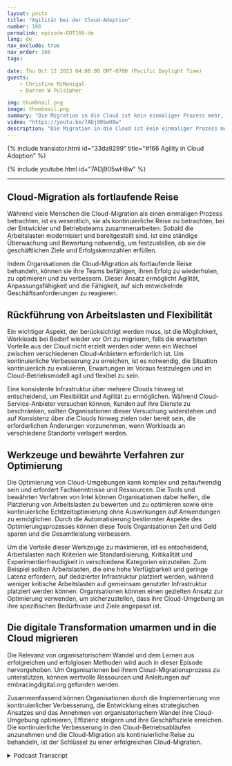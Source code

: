 ```yaml
---
layout: posts
title: "Agilität bei der Cloud-Adoption"
number: 166
permalink: episode-EDT166-de
lang: de
nav_exclude: true
nav_order: 166
tags:

date: Thu Oct 12 2023 04:00:00 GMT-0700 (Pacific Daylight Time)
guests:
    - Christine McMonigal
    - Darren W Pulsipher

img: thumbnail.png
image: thumbnail.png
summary: "Die Migration in die Cloud ist kein einmaliger Prozess mehr, sondern eine kontinuierliche Reise, die ständige Bewertung, Überwachung und Anpassung erfordert, um Geschäftsziele zu erreichen. In dieser Folge unseres Podcasts spricht Moderator Darren Pulsipher mit der Gastgeberin Christine McMonigal über die Bedeutung der kontinuierlichen Verbesserung in der Cloud-Betrieb."
video: "https://youtu.be/7ADj905wH8w"
description: "Die Migration in die Cloud ist kein einmaliger Prozess mehr, sondern eine kontinuierliche Reise, die ständige Bewertung, Überwachung und Anpassung erfordert, um Geschäftsziele zu erreichen. In dieser Folge unseres Podcasts spricht Moderator Darren Pulsipher mit der Gastgeberin Christine McMonigal über die Bedeutung der kontinuierlichen Verbesserung in der Cloud-Betrieb."
---
```


<div>
{% include transistor.html id="33da9289" title="#166 Agility in Cloud Adoption" %}

{% include youtube.html id="7ADj905wH8w" %}
</div>

---

## Cloud-Migration als fortlaufende Reise

Während viele Menschen die Cloud-Migration als einen einmaligen Prozess betrachten, ist es wesentlich, sie als kontinuierliche Reise zu betrachten, bei der Entwickler und Betriebsteams zusammenarbeiten. Sobald die Arbeitslasten modernisiert und bereitgestellt sind, ist eine ständige Überwachung und Bewertung notwendig, um festzustellen, ob sie die geschäftlichen Ziele und Erfolgskennzahlen erfüllen.

Indem Organisationen die Cloud-Migration als fortlaufende Reise behandeln, können sie ihre Teams befähigen, ihren Erfolg zu wiederholen, zu optimieren und zu verbessern. Dieser Ansatz ermöglicht Agilität, Anpassungsfähigkeit und die Fähigkeit, auf sich entwickelnde Geschäftsanforderungen zu reagieren.

## Rückführung von Arbeitslasten und Flexibilität

Ein wichtiger Aspekt, der berücksichtigt werden muss, ist die Möglichkeit, Workloads bei Bedarf wieder vor Ort zu migrieren, falls die erwarteten Vorteile aus der Cloud nicht erzielt werden oder wenn ein Wechsel zwischen verschiedenen Cloud-Anbietern erforderlich ist. Um kontinuierliche Verbesserung zu erreichen, ist es notwendig, die Situation kontinuierlich zu evaluieren, Erwartungen im Voraus festzulegen und im Cloud-Betriebsmodell agil und flexibel zu sein.

Eine konsistente Infrastruktur über mehrere Clouds hinweg ist entscheidend, um Flexibilität und Agilität zu ermöglichen. Während Cloud-Service-Anbieter versuchen können, Kunden auf ihre Dienste zu beschränken, sollten Organisationen dieser Versuchung widerstehen und auf Konsistenz über die Clouds hinweg zielen oder bereit sein, die erforderlichen Änderungen vorzunehmen, wenn Workloads an verschiedene Standorte verlagert werden.

## Werkzeuge und bewährte Verfahren zur Optimierung

Die Optimierung von Cloud-Umgebungen kann komplex und zeitaufwendig sein und erfordert Fachkenntnisse und Ressourcen. Die Tools und bewährten Verfahren von Intel können Organisationen dabei helfen, die Platzierung von Arbeitslasten zu bewerten und zu optimieren sowie eine kontinuierliche Echtzeitoptimierung ohne Auswirkungen auf Anwendungen zu ermöglichen. Durch die Automatisierung bestimmter Aspekte des Optimierungsprozesses können diese Tools Organisationen Zeit und Geld sparen und die Gesamtleistung verbessern.

Um die Vorteile dieser Werkzeuge zu maximieren, ist es entscheidend, Arbeitslasten nach Kriterien wie Standardisierung, Kritikalität und Experimentierfreudigkeit in verschiedene Kategorien einzuteilen. Zum Beispiel sollten Arbeitslasten, die eine hohe Verfügbarkeit und geringe Latenz erfordern, auf dedizierter Infrastruktur platziert werden, während weniger kritische Arbeitslasten auf gemeinsam genutzter Infrastruktur platziert werden können. Organisationen können einen gezielten Ansatz zur Optimierung verwenden, um sicherzustellen, dass ihre Cloud-Umgebung an ihre spezifischen Bedürfnisse und Ziele angepasst ist.

## Die digitale Transformation umarmen und in die Cloud migrieren

Die Relevanz von organisatorischem Wandel und dem Lernen aus erfolgreichen und erfolglosen Methoden wird auch in dieser Episode hervorgehoben. Um Organisationen bei ihrem Cloud-Migrationsprozess zu unterstützen, können wertvolle Ressourcen und Anleitungen auf embracingdigital.org gefunden werden.

Zusammenfassend können Organisationen durch die Implementierung von kontinuierlicher Verbesserung, die Entwicklung eines strategischen Ansatzes und das Annehmen von organisatorischem Wandel ihre Cloud-Umgebung optimieren, Effizienz steigern und ihre Geschäftsziele erreichen. Die kontinuierliche Verbesserung in den Cloud-Betriebsabläufen anzunehmen und die Cloud-Migration als kontinuierliche Reise zu behandeln, ist der Schlüssel zu einer erfolgreichen Cloud-Migration.



<details>
<summary> Podcast Transcript </summary>

<p></p>

</details>
